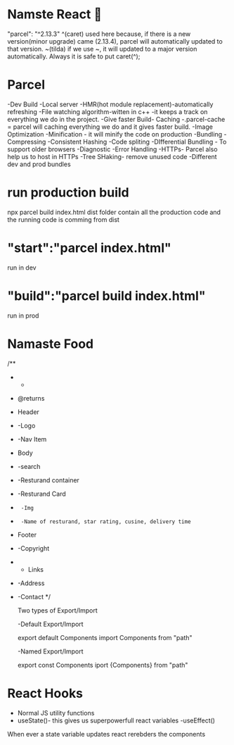 # Namste React 🚀

"parcel": "^2.13.3"
^(caret) used here because, if there is a new version(minor upgrade) came (2.13.4), parcel will automatically updated to that version.
~(tilda) if we use ~, it will updated to a major version automatically.
Always it is safe to put caret(^);

# Parcel

-Dev Build
-Local server
-HMR(hot module replacement)-automatically refreshing
-File watching algorithm-witten in c++ -it keeps a track on everything we do in the project.
-Give faster Build- Caching
-.parcel-cache = parcel will caching everything we do and it gives faster build.
-Image Optimization
-Minification - it will minify the code on production
-Bundling
-Compressing
-Consistent Hashing
-Code spliting
-DIfferential Bundling - To support older browsers
-Diagnostic
-Error Handling
-HTTPs- Parcel also help us to host in HTTPs
-Tree SHaking- remove unused code
-Different dev and prod bundles

# run production build

npx parcel build index.html
dist folder contain all the production code and the running code is comming from dist

# "start":"parcel index.html"

run in dev

# "build":"parcel build index.html"

run in prod

# Namaste Food

/\*\*

- -
- @returns
- Header
- -Logo
- -Nav Item
- Body
- -search
- -Resturand container
- -Resturand Card
-      -Img
-      -Name of resturand, star rating, cusine, delivery time
- Footer
- -Copyright
- - Links
- -Address
- -Contact
  \*/

  Two types of Export/Import

  -Default Export/Import

  export default Components
  import Components from "path"

  -Named Export/Import

  export const Components
  iport {Components} from "path"

# React Hooks

- Normal JS utility functions
- useState()- this gives us superpowerfull react variables
  -useEffect()

When ever a state variable updates react rerebders the components
